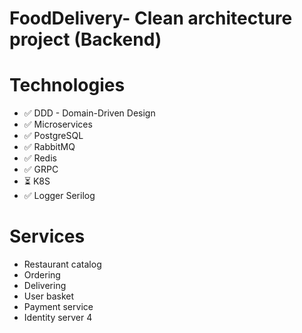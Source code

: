 # FoodDelivery- Clean architecture project (Backend)

# Technologies
- :white_check_mark: DDD - Domain-Driven Design
- :white_check_mark: Microservices
- :white_check_mark: PostgreSQL
- :white_check_mark: RabbitMQ
- :white_check_mark: Redis
- :white_check_mark: GRPC
- :hourglass_flowing_sand: K8S
- :white_check_mark: Logger Serilog 

# Services
- Restaurant catalog
- Ordering
- Delivering
- User basket
- Payment service
- Identity server 4
